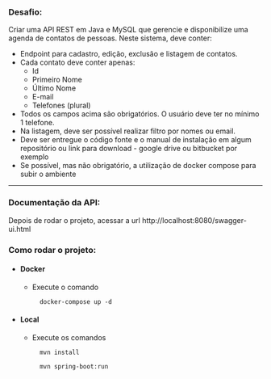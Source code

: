### Desafio:

Criar uma API REST em Java e MySQL que gerencie e disponibilize uma agenda de contatos de pessoas. Neste sistema, deve conter:
- Endpoint para cadastro, edição, exclusão e listagem de contatos.
- Cada contato deve conter apenas:
    - Id
    - Primeiro Nome
    - Último Nome
    - E-mail
    - Telefones (plural)
- Todos os campos acima são obrigatórios. O usuário deve ter no mínimo 1 telefone.
- Na listagem, deve ser possível realizar filtro por nomes ou email.
- Deve ser entregue o código fonte e o manual de instalação em algum repositório ou link para download - google drive ou bitbucket por exemplo
- Se possível, mas não obrigatório, a utilização de docker compose para subir o ambiente

-----------

### Documentação da API:
Depois de rodar o projeto, acessar a url http://localhost:8080/swagger-ui.html


### Como rodar o projeto:
* #### Docker
  * Execute o comando
    ```
      docker-compose up -d
    ```
* #### Local
  * Execute os comandos
    ```
      mvn install
    
      mvn spring-boot:run
    ```
